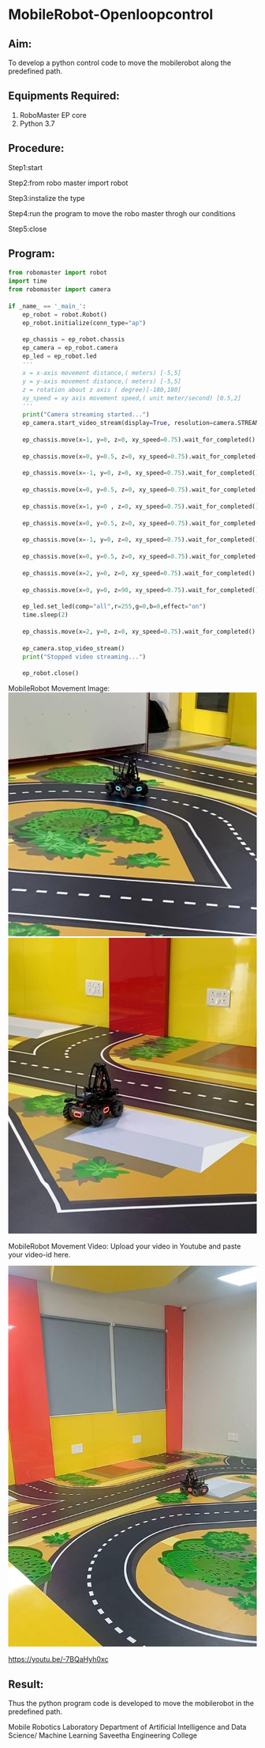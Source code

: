 # MobileRobot-Openloopcontrol
## Aim:

To develop a python control code to move the mobilerobot along the predefined path.

## Equipments Required:
1. RoboMaster EP core
2. Python 3.7

## Procedure:

Step1:start

Step2:from robo master import robot

Step3:instalize the type

Step4:run the program to move the robo master throgh our conditions

Step5:close

## Program:
```python
from robomaster import robot
import time
from robomaster import camera

if _name_ == '_main_':
    ep_robot = robot.Robot()
    ep_robot.initialize(conn_type="ap")

    ep_chassis = ep_robot.chassis
    ep_camera = ep_robot.camera
    ep_led = ep_robot.led    
    '''
    x = x-axis movement distance,( meters) [-5,5]
    y = y-axis movement distance,( meters) [-5,5]
    z = rotation about z axis ( degree)[-180,180]
    xy_speed = xy axis movement speed,( unit meter/second) [0.5,2]
    '''
    print("Camera streaming started...")
    ep_camera.start_video_stream(display=True, resolution=camera.STREAM_360P)    
        
    ep_chassis.move(x=1, y=0, z=0, xy_speed=0.75).wait_for_completed()

    ep_chassis.move(x=0, y=0.5, z=0, xy_speed=0.75).wait_for_completed()

    ep_chassis.move(x=-1, y=0, z=0, xy_speed=0.75).wait_for_completed()

    ep_chassis.move(x=0, y=0.5, z=0, xy_speed=0.75).wait_for_completed()

    ep_chassis.move(x=1, y=0 , z=0, xy_speed=0.75).wait_for_completed()

    ep_chassis.move(x=0, y=0.5, z=0, xy_speed=0.75).wait_for_completed()

    ep_chassis.move(x=-1, y=0, z=0, xy_speed=0.75).wait_for_completed()

    ep_chassis.move(x=0, y=0.5, z=0, xy_speed=0.75).wait_for_completed()

    ep_chassis.move(x=2, y=0, z=0, xy_speed=0.75).wait_for_completed()

    ep_chassis.move(x=0, y=0, z=90, xy_speed=0.75).wait_for_completed()

    ep_led.set_led(comp="all",r=255,g=0,b=0,effect="on")   
    time.sleep(2)    

    ep_chassis.move(x=2, y=0, z=0, xy_speed=0.75).wait_for_completed()

    ep_camera.stop_video_stream()
    print("Stopped video streaming...")

    ep_robot.close()

```
   MobileRobot Movement Image:
   ![output](./ss1.jpeg)
   ![output](./ss2.jpeg)
    
    
    
    

   MobileRobot Movement Video:
  Upload your video in Youtube and paste your video-id here.

   ![output](./img1.jpeg)

   https://youtu.be/-7BQaHyh0xc


  

## Result:
Thus the python program code is developed to move the mobilerobot in the predefined path.

Mobile Robotics Laboratory
Department of Artificial Intelligence and Data Science/ Machine Learning
Saveetha Engineering College



